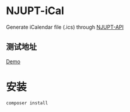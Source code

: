 # NJUPT-iCal

Generate iCalendar file (.ics) through [NJUPT-API](https://github.com/gaoliang/NJUPT-API)

## 测试地址
[Demo](http://123.206.204.241)

# 安装

```
composer install
```





